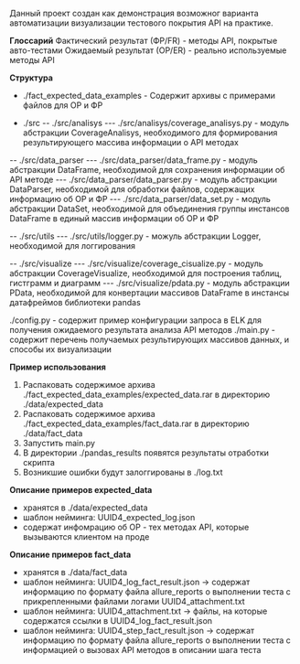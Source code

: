 Данный проект создан как демонстрация возможног варианта автоматизации визуализации тестового покрытия API на практике.

**Глоссарий**
Фактический результат (ФР/FR) - методы API, покрытые авто-тестами
Ожидаемый результат (ОР/ER) - реально используемые методы API

**Структура**
- ./fact_expected_data_examples - Содержит архивы с примерами файлов для ОР и ФР

- ./src
-- ./src/analisys
--- ./src/analisys/coverage_analisys.py - модуль абстракции CoverageAnalisys, необходимого для формирования результирующего массива информации о API методах

-- ./src/data_parser
--- ./src/data_parser/data_frame.py - модуль абстракции DataFrame, необходимой для сохранения информации об API методе
--- ./src/data_parser/data_parser.py - модуль абстракции DataParser, необходимой для обработки файлов, содержащих информацию об ОР и ФР
--- ./src/data_parser/data_set.py - модуль абстракции DataSet, необходимой для объединения группы инстансов DataFrame в единый массив информации об ОР и ФР

-- ./src/utils
--- ./src/utils/logger.py - можуль абстракции Logger, необходимой для логгирования

-- ./src/visualize
--- ./src/visualize/coverage_cisualize.py - модуль абстракции CoverageVisualize, необходимой для построения таблиц, гистграмм и диаграмм
--- ./src/visualize/pdata.py - модуль абстракции PData, необходимой для конвертации массивов DataFrame в инстансы датафреймов библиотеки pandas

./config.py - содержит пример конфигурации запроса в ELK для получения ожидаемого результата анализа API методов
./main.py - содержит перечень получаемых результирующих массивов данных, и способы их визуализации

**Пример использования**
1. Распаковать содержимое архива ./fact_expected_data_examples/expected_data.rar в директорию ./data/expected_data
2. Распаковать содержимое архива ./fact_expected_data_examples/fact_data.rar в директорию ./data/fact_data
3. Запустить main.py
4. В директории ./pandas_results появятся результаты отработки скрипта
5. Возникшие ошибки будут залоггированы в ./log.txt

**Описание примеров expected_data**
- хранятся в ./data/expected_data
- шаблон нейминга: UUID4_expected_log.json
- содержат инфомрацию об ОР - тех методах API, которые вызываются клиентом на проде

**Описание примеров fact_data**
- хранятся в ./data/fact_data
- шаблон нейминга: UUID4_log_fact_result.json -> содержат информацию по формату файла allure_reports о выполнении теста с прикрепленными файлами логами UUID4_attachment.txt
- шаблон нейминга: UUID4_attachment.txt -> файлы, на которые содержатся ссылки в UUID4_log_fact_result.json
- шаблон нейминга: UUID4_step_fact_result.json -> содержат информацию по формату файла allure_reports о выполнении теста с информацией о вызовах API методов в описании шага теста
